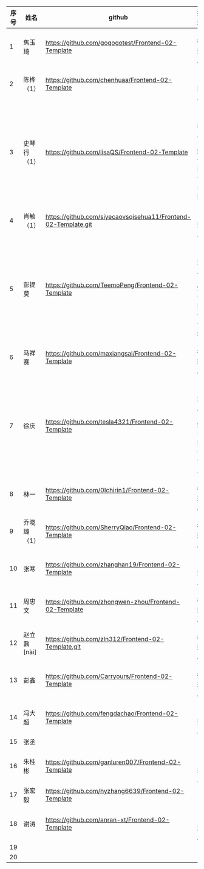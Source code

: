 | 序号 | 姓名        | github                                                       | 描述                          |
| ---- | ----------- | ------------------------------------------------------------ | ----------------------------- |
| 1    | 焦玉琦      | https://github.com/gogogotest/Frontend-02-Template           | **1.待完成**                  |
| 2    | 陈桦（1）   | https://github.com/chenhuaa/Frontend-02-Template             |        1.已完成                       |
| 3    | 史琴行（1） | https://github.com/lisaQS/Frontend-02-Template               | 1.已完成<br />2.知识图谱甚好  |
| 4    | 肖敏（1）   | https://github.com/siyecaovsqisehua11/Frontend-02-Template.git | 1.已完成                  |
| 5    | 彭提莫      | https://github.com/TeemoPeng/Frontend-02-Template            | 1.已完成<br />2.知识图谱详细  |
| 6    | 马祥赛      | https://github.com/maxiangsai/Frontend-02-Template           | **1.待完成**                  |
| 7    | 徐庆        | https://github.com/tesla4321/Frontend-02-Template            | 1.已完成<br />2.知识图谱 深入 |
| 8    | 林一        | https://github.com/0Ichirin1/Frontend-02-Template            | **1.待完成**                  |
| 9    | 乔晓璐（1） | https://github.com/SherryQiao/Frontend-02-Template           | **1.待完成**                  |
| 10   | 张寒        | https://github.com/zhanghan19/Frontend-02-Template           | 1.已完成                      |
| 11   | 周忠文      | https://github.com/zhongwen-zhou/Frontend-02-Template        | **1.待完成**                  |
| 12   | 赵立鼐[nài] | https://github.com/zln312/Frontend-02-Template.git           | **1.待完成**                  |
| 13   | 彭鑫        | https://github.com/Carryours/Frontend-02-Template            | **1.待完成**                  |
| 14   | 冯大超      | https://github.com/fengdachao/Frontend-02-Template           | 1.已完成                      |
| 15   | 张丞        |                                                              |                               |
| 16   | 朱桂彬      | https://github.com/ganluren007/Frontend-02-Template      |            1.已完成                    |
| 17   | 张宏毅      | https://github.com/hyzhang6639/Frontend-02-Template          |                               |
| 18   | 谢涛        | https://github.com/anran-xt/Frontend-02-Template             |1.已完成                    |
| 19   |             |                                                              |                               |
| 20   |             |                                                              |                               |
